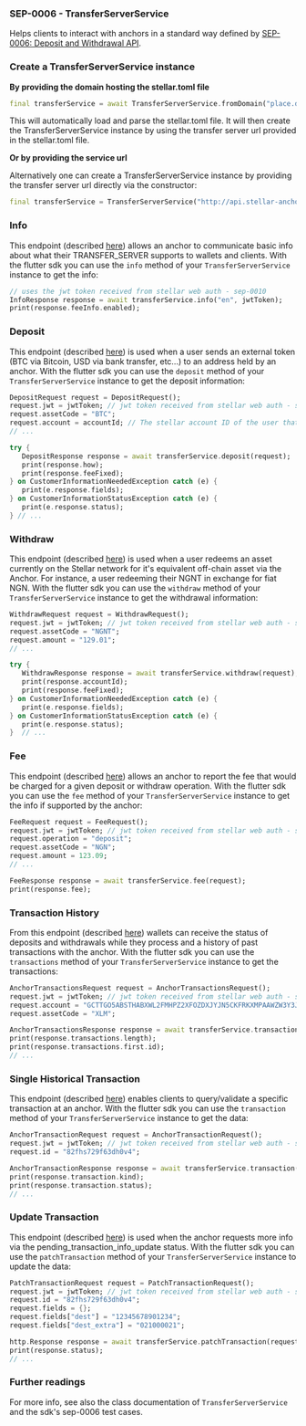
### SEP-0006 - TransferServerService

Helps clients to interact with anchors in a standard way defined by [SEP-0006: Deposit and Withdrawal API](https://github.com/stellar/stellar-protocol/blob/master/ecosystem/sep-0006.md).



### Create a TransferServerService instance 

**By providing the domain hosting the stellar.toml file**

```dart
final transferService = await TransferServerService.fromDomain("place.domain.com");
```

This will automatically load and parse the stellar.toml file. It will then create the TransferServerService instance by using the transfer server url provided in the stellar.toml file. 

**Or by providing the service url**

Alternatively one can create a TransferServerService instance by providing the transfer server url directly via the constructor:

```dart
final transferService = TransferServerService("http://api.stellar-anchor.org/transfer");
```



### Info

This endpoint (described [here](https://github.com/stellar/stellar-protocol/blob/master/ecosystem/sep-0006.md#info)) allows an anchor to communicate basic info about what their TRANSFER_SERVER supports to wallets and clients. With the flutter sdk you can use the ```info``` method of your ```TransferServerService``` instance to get the info:

```dart
// uses the jwt token received from stellar web auth - sep-0010
InfoResponse response = await transferService.info("en", jwtToken); 
print(response.feeInfo.enabled);
```



### Deposit

This endpoint (described [here](https://github.com/stellar/stellar-protocol/blob/master/ecosystem/sep-0006.md#deposit)) is used when a user sends an external token (BTC via Bitcoin, USD via bank transfer, etc...) to an address held by an anchor. With the flutter sdk you can use the ```deposit``` method of your ```TransferServerService``` instance to get the deposit information:

```dart
DepositRequest request = DepositRequest();
request.jwt = jwtToken; // jwt token received from stellar web auth - sep-0010
request.assetCode = "BTC";
request.account = accountId; // The stellar account ID of the user that wants to deposit. 
// ...

try {
   DepositResponse response = await transferService.deposit(request);
   print(response.how);
   print(response.feeFixed);
} on CustomerInformationNeededException catch (e) {
   print(e.response.fields);
} on CustomerInformationStatusException catch (e) {
   print(e.response.status);
} // ...
```



### Withdraw

This endpoint (described [here](https://github.com/stellar/stellar-protocol/blob/master/ecosystem/sep-0006.md#withdraw)) is used when a user redeems an asset currently on the Stellar network for it's equivalent off-chain asset via the Anchor. For instance, a user redeeming their NGNT in exchange for fiat NGN. With the flutter sdk you can use the ```withdraw``` method of your ```TransferServerService``` instance to get the withdrawal information:

```dart
WithdrawRequest request = WithdrawRequest();
request.jwt = jwtToken; // jwt token received from stellar web auth - sep-0010
request.assetCode = "NGNT";
request.amount = "129.01";
// ...

try {
   WithdrawResponse response = await transferService.withdraw(request);
   print(response.accountId);
   print(response.feeFixed);
} on CustomerInformationNeededException catch (e) {
   print(e.response.fields);
} on CustomerInformationStatusException catch (e) {
   print(e.response.status);
}  // ...
```



### Fee

This endpoint (described [here](https://github.com/stellar/stellar-protocol/blob/master/ecosystem/sep-0006.md#fee)) allows an anchor to report the fee that would be charged for a given deposit or withdraw operation. With the flutter sdk you can use the ```fee``` method of your ```TransferServerService``` instance to get the info if supported by the anchor:

```dart
FeeRequest request = FeeRequest();
request.jwt = jwtToken; // jwt token received from stellar web auth - sep-0010
request.operation = "deposit";
request.assetCode = "NGN";
request.amount = 123.09;
// ...

FeeResponse response = await transferService.fee(request);
print(response.fee);
```



### Transaction History

From this endpoint (described [here](https://github.com/stellar/stellar-protocol/blob/master/ecosystem/sep-0006.md#transaction-history)) wallets can receive the status of deposits and withdrawals while they process and a history of past transactions with the anchor. With the flutter sdk you can use the ```transactions``` method of your ```TransferServerService``` instance to get the transactions:

```dart
AnchorTransactionsRequest request = AnchorTransactionsRequest();
request.jwt = jwtToken; // jwt token received from stellar web auth - sep-0010
request.account = "GCTTGO5ABSTHABXWL2FMHPZ2XFOZDXJYJN5CKFRKXMPAAWZW3Y3JZ3JK";
request.assetCode = "XLM";

AnchorTransactionsResponse response = await transferService.transactions(request);
print(response.transactions.length);
print(response.transactions.first.id);
// ...
```



### Single Historical Transaction

This endpoint (described [here](https://github.com/stellar/stellar-protocol/blob/master/ecosystem/sep-0006.md#single-historical-transaction)) enables clients to query/validate a specific transaction at an anchor. With the flutter sdk you can use the ```transaction``` method of your ```TransferServerService``` instance to get the data:

```dart
AnchorTransactionRequest request = AnchorTransactionRequest();
request.jwt = jwtToken; // jwt token received from stellar web auth - sep-0010
request.id = "82fhs729f63dh0v4";

AnchorTransactionResponse response = await transferService.transaction(request);
print(response.transaction.kind);
print(response.transaction.status);
// ...
```



### Update Transaction

This endpoint (described [here](https://github.com/stellar/stellar-protocol/blob/master/ecosystem/sep-0006.md#update)) is used when the anchor requests more info via the pending_transaction_info_update status. With the flutter sdk you can use the ```patchTransaction``` method of your ```TransferServerService``` instance to update the data:

```dart
PatchTransactionRequest request = PatchTransactionRequest();
request.jwt = jwtToken; // jwt token received from stellar web auth - sep-0010
request.id = "82fhs729f63dh0v4";
request.fields = {};
request.fields["dest"] = "12345678901234";
request.fields["dest_extra"] = "021000021";

http.Response response = await transferService.patchTransaction(request);
print(response.status);
// ...
```



### Further readings

For more info, see also the class documentation of  ```TransferServerService```  and the sdk's sep-0006 test cases.

